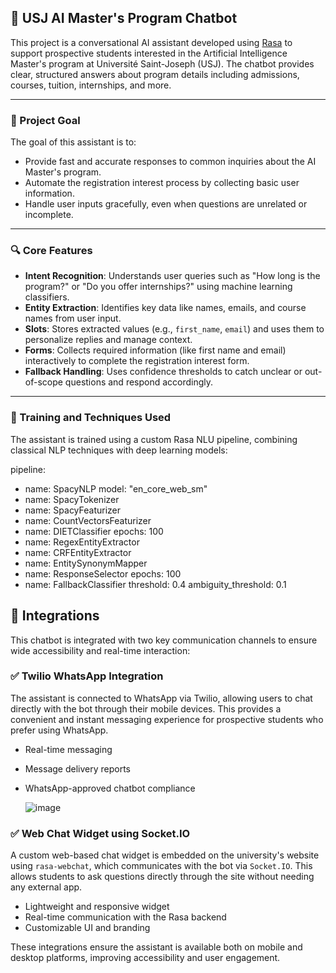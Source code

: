## 🤖 USJ AI Master's Program Chatbot

This project is a conversational AI assistant developed using [Rasa](https://rasa.com/) to support prospective students interested in the Artificial Intelligence Master's program at Université Saint-Joseph (USJ). The chatbot provides clear, structured answers about program details including admissions, courses, tuition, internships, and more.

---

### 🎯 Project Goal

The goal of this assistant is to:
- Provide fast and accurate responses to common inquiries about the AI Master's program.
- Automate the registration interest process by collecting basic user information.
- Handle user inputs gracefully, even when questions are unrelated or incomplete.

---

### 🔍 Core Features

- **Intent Recognition**: Understands user queries such as "How long is the program?" or "Do you offer internships?" using machine learning classifiers.
- **Entity Extraction**: Identifies key data like names, emails, and course names from user input.
- **Slots**: Stores extracted values (e.g., `first_name`, `email`) and uses them to personalize replies and manage context.
- **Forms**: Collects required information (like first name and email) interactively to complete the registration interest form.
- **Fallback Handling**: Uses confidence thresholds to catch unclear or out-of-scope questions and respond accordingly.

---

### 🧠 Training and Techniques Used

The assistant is trained using a custom Rasa NLU pipeline, combining classical NLP techniques with deep learning models:


pipeline:
  - name: SpacyNLP
    model: "en_core_web_sm"
  - name: SpacyTokenizer
  - name: SpacyFeaturizer
  - name: CountVectorsFeaturizer
  - name: DIETClassifier
    epochs: 100
  - name: RegexEntityExtractor
  - name: CRFEntityExtractor
  - name: EntitySynonymMapper
  - name: ResponseSelector
    epochs: 100
  - name: FallbackClassifier
    threshold: 0.4
    ambiguity_threshold: 0.1


## 🔌 Integrations

This chatbot is integrated with two key communication channels to ensure wide accessibility and real-time interaction:

### ✅ Twilio WhatsApp Integration
The assistant is connected to WhatsApp via Twilio, allowing users to chat directly with the bot through their mobile devices. This provides a convenient and instant messaging experience for prospective students who prefer using WhatsApp.

- Real-time messaging
- Message delivery reports
- WhatsApp-approved chatbot compliance

  ![image](https://github.com/user-attachments/assets/8bdd9502-b69d-4c57-a1f0-55b8390205a2)


### ✅ Web Chat Widget using Socket.IO
A custom web-based chat widget is embedded on the university's website using `rasa-webchat`, which communicates with the bot via `Socket.IO`. This allows students to ask questions directly through the site without needing any external app.

- Lightweight and responsive widget
- Real-time communication with the Rasa backend
- Customizable UI and branding

These integrations ensure the assistant is available both on mobile and desktop platforms, improving accessibility and user engagement.
